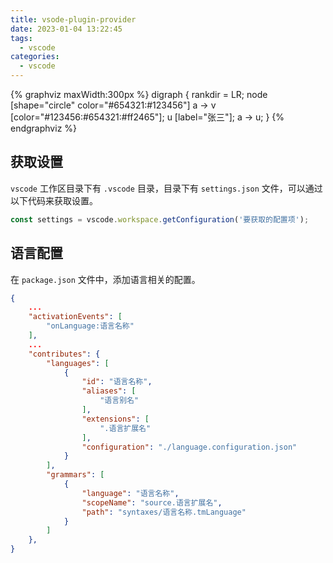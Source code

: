 ```yaml
---
title: vsode-plugin-provider
date: 2023-01-04 13:22:45
tags:
  - vscode
categories:
  - vscode
---
```


{% graphviz maxWidth:300px %}
digraph { 
    rankdir = LR;
    node [shape="circle" color="#654321:#123456"]
    a -> v [color="#123456:#654321:#ff2465"]; 
    u [label="张三"];
    a -> u;
}
{% endgraphviz %}
## 获取设置
`vscode` 工作区目录下有 `.vscode` 目录，目录下有 `settings.json` 文件，可以通过以下代码来获取设置。
```typescript
const settings = vscode.workspace.getConfiguration('要获取的配置项');
```
## 语言配置
在 `package.json` 文件中，添加语言相关的配置。
```json
{
    ...
    "activationEvents": [
		"onLanguage:语言名称"
	],
    ...
    "contributes": {
		"languages": [
			{
				"id": "语言名称",
				"aliases": [
					"语言别名"
				],
				"extensions": [
					".语言扩展名"
				],
				"configuration": "./language.configuration.json"
			}
		],
		"grammars": [
			{
				"language": "语言名称",
				"scopeName": "source.语言扩展名",
				"path": "syntaxes/语言名称.tmLanguage"
			}
		]
	},
}
``` 


